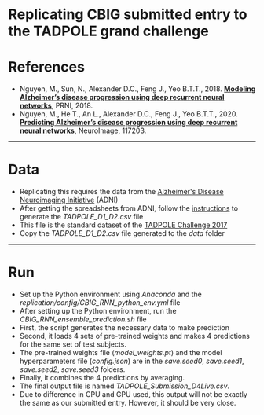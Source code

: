 # Replicating CBIG submitted entry to the TADPOLE grand challenge

References
====

+ Nguyen, M., Sun, N., Alexander D.C., Feng J., Yeo B.T.T., 2018. [**Modeling Alzheimer’s disease progression using deep recurrent neural networks**](https://doi.org/10.1109/prni.2018.8423955), PRNI, 2018.
+ Nguyen, M., He T., An L., Alexander D.C., Feng J., Yeo B.T.T., 2020. [**Predicting Alzheimer’s disease progression using deep recurrent neural networks**](https://doi.org/10.1016/j.neuroimage.2020.117203), NeuroImage, 117203.

----

Data
====

- Replicating this requires the data from the [Alzheimer's Disease Neuroimaging Initiative](http://adni.loni.usc.edu) (ADNI)
- After getting the spreadsheets from ADNI, follow the [instructions](https://github.com/noxtoby/TADPOLE/blob/master/TADPOLE_readme.txt) to generate the *TADPOLE_D1_D2.csv* file
- This file is the standard dataset of the [TADPOLE Challenge 2017](http://tadpole.grand-challenge.org)
- Copy the *TADPOLE_D1_D2.csv* file generated to the *data* folder


----

Run
====

- Set up the Python environment using *Anaconda* and the *replication/config/CBIG_RNN_python_env.yml* file
- After setting up the Python environment, run the *CBIG_RNN_ensemble_prediction.sh* file
- First, the script generates the necessary data to make prediction
- Second, it loads 4 sets of pre-trained weights and makes 4 predictions for the same set of test subjects.
- The pre-trained weights file (*model_weights.pt*) and the model hyperparameters file (*config.json*) are in the *save.seed0*, *save.seed1*, *save.seed2*, *save.seed3* folders.
- Finally, it combines the 4 predictions by averaging.
- The final output file is named *TADPOLE_Submission_D4Live.csv*.
- Due to difference in CPU and GPU used, this output will not be exactly the same as our submitted entry.
However, it should be very close.
